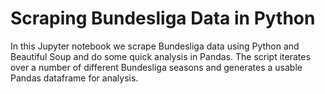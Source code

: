# Scraping Bundesliga Data in Python

In this Jupyter notebook we scrape Bundesliga data using Python and Beautiful Soup and do some quick analysis in Pandas. The script iterates over a number of different Bundesliga seasons and generates a usable Pandas dataframe for analysis.
